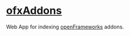 [ofxAddons](http://ofxaddons.com)
=================================

Web App for indexing [openFrameworks](http://www.openframeworks.cc/) addons.